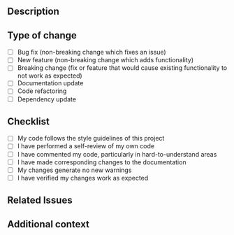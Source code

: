 ## Description
<!-- Describe the changes being introduced by this PR -->

## Type of change
<!-- Please mark the relevant option(s) -->

- [ ] Bug fix (non-breaking change which fixes an issue)
- [ ] New feature (non-breaking change which adds functionality)
- [ ] Breaking change (fix or feature that would cause existing functionality to not work as expected)
- [ ] Documentation update
- [ ] Code refactoring
- [ ] Dependency update

## Checklist
<!-- Please make sure all these are checked before requesting review -->

- [ ] My code follows the style guidelines of this project
- [ ] I have performed a self-review of my own code
- [ ] I have commented my code, particularly in hard-to-understand areas
- [ ] I have made corresponding changes to the documentation
- [ ] My changes generate no new warnings
- [ ] I have verified my changes work as expected

## Related Issues
<!-- Please link any related issues here, e.g., "Fixes #123", "Resolves #456" -->

## Additional context
<!-- Add any other context about the PR here -->